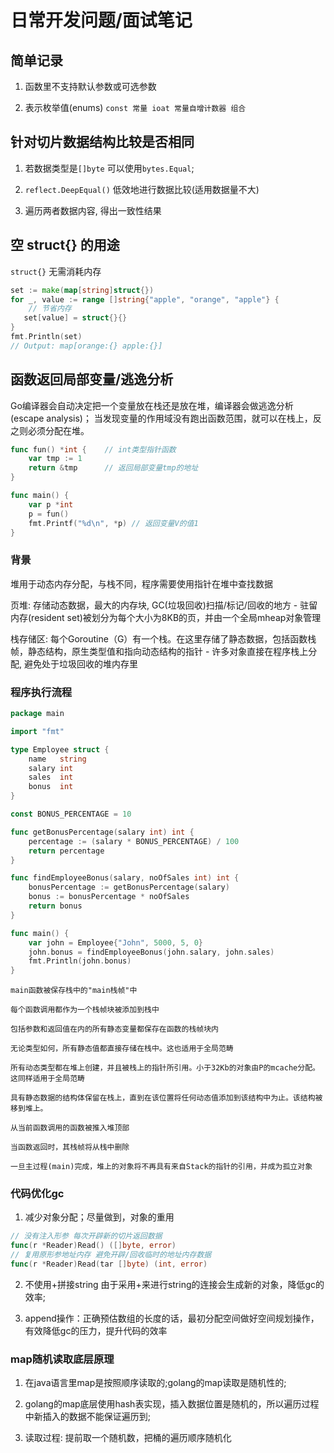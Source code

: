 # 日常开发问题/面试笔记

## 简单记录

1. 函数里不支持默认参数或可选参数

2. 表示枚举值(enums) `const 常量 ioat 常量自增计数器 组合`

## 针对切片数据结构比较是否相同

1. 若数据类型是`[]byte` 可以使用`bytes.Equal`;

2. `reflect.DeepEqual()` 低效地进行数据比较(适用数据量不大)

3. 遍历两者数据内容, 得出一致性结果

## 空 struct{} 的用途

`struct{}` 无需消耗内存

```go
set := make(map[string]struct{})
for _, value := range []string{"apple", "orange", "apple"} {
    // 节省内存
   set[value] = struct{}{}
}
fmt.Println(set)
// Output: map[orange:{} apple:{}]
```

## 函数返回局部变量/逃逸分析

Go编译器会自动决定把一个变量放在栈还是放在堆，编译器会做逃逸分析(escape analysis)；
当发现变量的作用域没有跑出函数范围，就可以在栈上，反之则必须分配在堆。

```go
func fun() *int {    // int类型指针函数
    var tmp := 1
    return &tmp      // 返回局部变量tmp的地址
}

func main() {
    var p *int
    p = fun()
    fmt.Printf("%d\n", *p) // 返回变量V的值1
}
```

### 背景

堆用于动态内存分配，与栈不同，程序需要使用指针在堆中查找数据

页堆: 存储动态数据，最大的内存块, GC(垃圾回收)扫描/标记/回收的地方
    - 驻留内存(resident set)被划分为每个大小为8KB的页，并由一个全局mheap对象管理

栈存储区: 每个Goroutine（G）有一个栈。在这里存储了静态数据，包括函数栈帧，静态结构，原生类型值和指向动态结构的指针
    - 许多对象直接在程序栈上分配, 避免处于垃圾回收的堆内存里

### 程序执行流程

```go
package main

import "fmt"

type Employee struct {
    name   string
    salary int
    sales  int
    bonus  int
}

const BONUS_PERCENTAGE = 10

func getBonusPercentage(salary int) int {
    percentage := (salary * BONUS_PERCENTAGE) / 100
    return percentage
}

func findEmployeeBonus(salary, noOfSales int) int {
    bonusPercentage := getBonusPercentage(salary)
    bonus := bonusPercentage * noOfSales
    return bonus
}

func main() {
    var john = Employee{"John", 5000, 5, 0}
    john.bonus = findEmployeeBonus(john.salary, john.sales)
    fmt.Println(john.bonus)
}
```

```
main函数被保存栈中的"main栈帧"中

每个函数调用都作为一个栈帧块被添加到栈中

包括参数和返回值在内的所有静态变量都保存在函数的栈帧块内

无论类型如何，所有静态值都直接存储在栈中。这也适用于全局范畴

所有动态类型都在堆上创建，并且被栈上的指针所引用。小于32Kb的对象由P的mcache分配。这同样适用于全局范畴

具有静态数据的结构体保留在栈上，直到在该位置将任何动态值添加到该结构中为止。该结构被移到堆上。

从当前函数调用的函数被推入堆顶部

当函数返回时，其栈帧将从栈中删除

一旦主过程(main)完成，堆上的对象将不再具有来自Stack的指针的引用，并成为孤立对象
```


### 代码优化gc

1. 减少对象分配；尽量做到，对象的重用

```go
// 没有注入形参 每次开辟新的切片返回数据
func(r *Reader)Read() ([]byte, error)
// 复用原形参地址内存 避免开辟/回收临时的地址内存数据
func(r *Reader)Read(tar []byte) (int, error)
```

2. 不使用+拼接string 由于采用+来进行string的连接会生成新的对象，降低gc的效率;

3. append操作：正确预估数组的长度的话，最初分配空间做好空间规划操作，有效降低gc的压力，提升代码的效率

### map随机读取底层原理

1. 在java语言里map是按照顺序读取的;golang的map读取是随机性的;

2. golang的map底层使用hash表实现，插入数据位置是随机的，所以遍历过程中新插入的数据不能保证遍历到;

3. 读取过程: 提前取一个随机数，把桶的遍历顺序随机化
